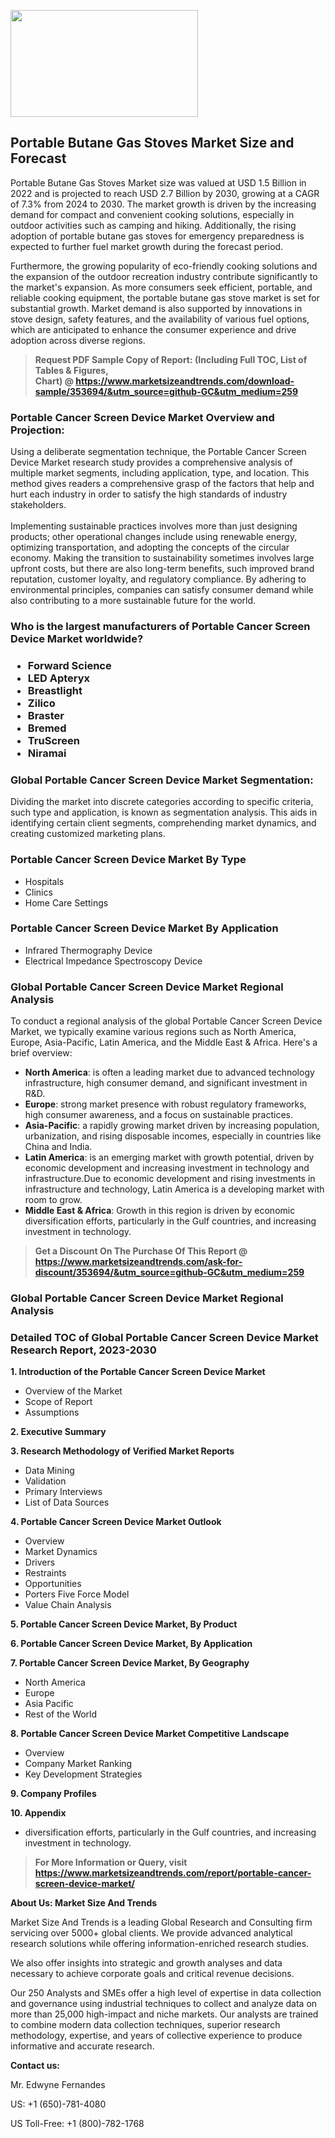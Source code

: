 <p><img class="alignnone size-medium wp-image-20088" src="https://ffe5etoiles.com/wp-content/uploads/2024/12/MST1-300x171.png" alt="" width="300" height="171" /></p><h2>Portable Butane Gas Stoves Market Size and Forecast</h2><p>Portable Butane Gas Stoves Market size was valued at USD 1.5 Billion in 2022 and is projected to reach USD 2.7 Billion by 2030, growing at a CAGR of 7.3% from 2024 to 2030. The market growth is driven by the increasing demand for compact and convenient cooking solutions, especially in outdoor activities such as camping and hiking. Additionally, the rising adoption of portable butane gas stoves for emergency preparedness is expected to further fuel market growth during the forecast period.</p><p>Furthermore, the growing popularity of eco-friendly cooking solutions and the expansion of the outdoor recreation industry contribute significantly to the market's expansion. As more consumers seek efficient, portable, and reliable cooking equipment, the portable butane gas stove market is set for substantial growth. Market demand is also supported by innovations in stove design, safety features, and the availability of various fuel options, which are anticipated to enhance the consumer experience and drive adoption across diverse regions.</p></p><blockquote id="" class=""><strong>Request PDF Sample Copy of Report: (Including Full TOC, List of Tables &amp; Figures, Chart)&nbsp;@&nbsp;<strong><a href="https://www.marketsizeandtrends.com/download-sample/353694/&utm_source=github-GC&utm_medium=259" target="_blank">https://www.marketsizeandtrends.com/download-sample/353694/&utm_source=github-GC&utm_medium=259</a></strong></strong></blockquote><h3 id="" class="">Portable Cancer Screen Device Market&nbsp;Overview and Projection:</h3><p id="" class="">Using a deliberate segmentation technique, the Portable Cancer Screen Device Market research study provides a comprehensive analysis of multiple market segments, including application, type, and location. This method gives readers a comprehensive grasp of the factors that help and hurt each industry in order to satisfy the high standards of industry stakeholders. <br /> <br />Implementing sustainable practices involves more than just designing products; other operational changes include using renewable energy, optimizing transportation, and adopting the concepts of the circular economy. Making the transition to sustainability sometimes involves large upfront costs, but there are also long-term benefits, such improved brand reputation, customer loyalty, and regulatory compliance. By adhering to environmental principles, companies can satisfy consumer demand while also contributing to a more sustainable future for the world.</p><h3 id="" class="">Who is the largest manufacturers of&nbsp;Portable Cancer Screen Device Market worldwide?</h3><h3 class=""><p><ul><li>Forward Science </li><li> LED Apteryx </li><li> Breastlight </li><li> Zilico </li><li> Braster </li><li> Bremed </li><li> TruScreen </li><li> Niramai</li></ul></p></h3><h3 id="" class="">Global&nbsp;Portable Cancer Screen Device Market Segmentation:</h3><p id="" class="">Dividing the market into discrete categories according to specific criteria, such type and application, is known as segmentation analysis. This aids in identifying certain client segments, comprehending market dynamics, and creating customized marketing plans.</p><h3 id="" class="">Portable Cancer Screen Device Market&nbsp;By Type</h3><p><p><ul><li>Hospitals</li><li> Clinics</li><li> Home Care Settings</p></li></ul></p></p><h3 id="" class="">Portable Cancer Screen Device Market&nbsp;By Application</h3><p class=""><p><ul><li>Infrared Thermography Device</li><li> Electrical Impedance Spectroscopy Device</li></ul></p></p><h3 id="" class="">Global Portable Cancer Screen Device Market Regional Analysis</h3><p id="" class="">To conduct a regional analysis of the global Portable Cancer Screen Device Market, we typically examine various regions such as North America, Europe, Asia-Pacific, Latin America, and the Middle East &amp; Africa. Here's a brief overview:</p><ul><li><strong>North America</strong>: is often a leading market due to advanced technology infrastructure, high consumer demand, and significant investment in R&amp;D.</li><li><strong>Europe</strong>: strong market presence with robust regulatory frameworks, high consumer awareness, and a focus on sustainable practices.</li><li><strong>Asia-Pacific</strong>: a rapidly growing market driven by increasing population, urbanization, and rising disposable incomes, especially in countries like China and India.</li><li><strong>Latin America</strong>: is an emerging market with growth potential, driven by economic development and increasing investment in technology and infrastructure.Due to economic development and rising investments in infrastructure and technology, Latin America is a developing market with room to grow.</li><li><strong>Middle East &amp; Africa</strong>: Growth in this region is driven by economic diversification efforts, particularly in the Gulf countries, and increasing investment in technology.</li></ul><blockquote id="" class=""><strong>Get a Discount On The Purchase Of This Report @ <strong><a href="https://www.marketsizeandtrends.com/ask-for-discount/353694/&utm_source=github-GC&utm_medium=259" target="_blank">https://www.marketsizeandtrends.com/ask-for-discount/353694/&utm_source=github-GC&utm_medium=259</a></strong></strong></blockquote><h3 id="" class="">Global Portable Cancer Screen Device Market Regional Analysis</h3><h3 id="" class="">Detailed TOC of Global Portable Cancer Screen Device Market Research Report, 2023-2030</h3><p id="" class=""><strong>1. Introduction of the Portable Cancer Screen Device Market</strong></p><ul><li>Overview of the Market</li><li>Scope of Report</li><li>Assumptions</li></ul><p id="" class=""><strong>2. Executive Summary</strong></p><p id="" class=""><strong>3. Research Methodology of Verified Market Reports</strong></p><ul><li>Data Mining</li><li>Validation</li><li>Primary Interviews</li><li>List of Data Sources</li></ul><p id="" class=""><strong>4. Portable Cancer Screen Device Market Outlook</strong></p><ul><li>Overview</li><li>Market Dynamics</li><li>Drivers</li><li>Restraints</li><li>Opportunities</li><li>Porters Five Force Model</li><li>Value Chain Analysis</li></ul><p id="" class=""><strong>5. Portable Cancer Screen Device Market, By Product</strong></p><p id="" class=""><strong>6. Portable Cancer Screen Device Market, By Application</strong></p><p id="" class=""><strong>7. Portable Cancer Screen Device Market, By Geography</strong></p><ul><li>North America</li><li>Europe</li><li>Asia Pacific</li><li>Rest of the World</li></ul><p id="" class=""><strong>8. Portable Cancer Screen Device Market Competitive Landscape</strong></p><ul><li>Overview</li><li>Company Market Ranking</li><li>Key Development Strategies</li></ul><p id="" class=""><strong>9. Company Profiles</strong></p><p id="" class=""><strong>10. Appendix</strong></p><ul><li>diversification efforts, particularly in the Gulf countries, and increasing investment in technology.</li></ul><blockquote id="" class=""><strong>For More Information or Query, visit <strong><strong><a href="https://www.marketsizeandtrends.com/report/portable-cancer-screen-device-market/" target="_blank">https://www.marketsizeandtrends.com/report/portable-cancer-screen-device-market/</a></strong></strong></strong></blockquote><p id="" class=""><strong>About Us: Market Size And Trends</strong></p><p id="" class="">Market Size And Trends is a leading Global Research and Consulting firm servicing over 5000+ global clients. We provide advanced analytical research solutions while offering information-enriched research studies.</p><p id="" class="">We also offer insights into strategic and growth analyses and data necessary to achieve corporate goals and critical revenue decisions.</p><p id="" class="">Our 250 Analysts and SMEs offer a high level of expertise in data collection and governance using industrial techniques to collect and analyze data on more than 25,000 high-impact and niche markets. Our analysts are trained to combine modern data collection techniques, superior research methodology, expertise, and years of collective experience to produce informative and accurate research.</p><p id="" class=""><strong>Contact us:</strong></p><p id="" class="">Mr. Edwyne Fernandes</p><p id="" class="">US: +1 (650)-781-4080</p><p id="" class="">US Toll-Free: +1 (800)-782-1768</p>
